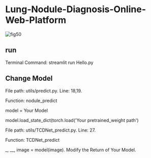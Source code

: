 # **Lung-Nodule-Diagnosis-Online-Web-Platform**
![fig50](https://github.com/dhhdy/Lung-Nodule-Diagnosis-Online-Web-Platform/assets/122719285/880063a8-788e-4de5-b921-744e4036e39c)

## **run**
Terminal Command: streamlit run Hello.py

## **Change Model**
File path: utils/predict.py. Line: 18,19.

  Function: nodule_predict

model = Your Model

model.load_state_dict(torch.load('Your pretrained_weight path')

File path: utils/TCDNet_predict.py. Line: 27.

  Function: TCDNet_predict

  _, __, image = model(image). Modify the Return of Your Model.


